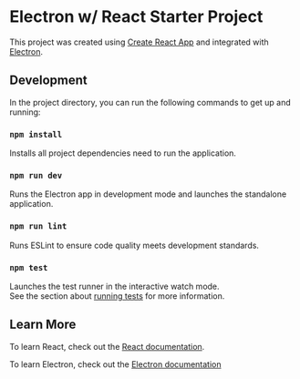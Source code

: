 # Electron w/ React Starter Project

This project was created using [Create React App](https://github.com/facebook/create-react-app) and integrated with [Electron](https://electronjs.org/).

## Development

In the project directory, you can run the following commands to get up and running:

### `npm install`

Installs all project dependencies need to run the application.

### `npm run dev`

Runs the Electron app in development mode and launches the standalone application.

### `npm run lint`

Runs ESLint to ensure code quality meets development standards.

### `npm test`

Launches the test runner in the interactive watch mode.<br>
See the section about [running tests](https://facebook.github.io/create-react-app/docs/running-tests) for more information.

## Learn More

To learn React, check out the [React documentation](https://reactjs.org/).

To learn Electron, check out the [Electron documentation](https://electronjs.org/)